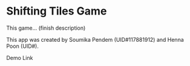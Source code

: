# Shifting Tiles Game

This game... (finish description)

This app was created by Soumika Pendem (UID#117881912) and Henna Poon (UID#).  

Demo Link
